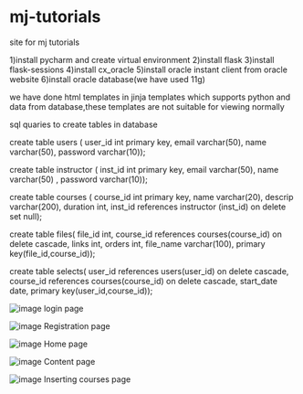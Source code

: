 # mj-tutorials
site for mj tutorials

1)install pycharm and create virtual environment 
2)install flask
3)install flask-sessions
4)install cx_oracle
5)install oracle instant client from oracle website
6)install oracle database(we have used 11g)


we have done html templates in jinja templates which supports python and data from database,these templates are not suitable for viewing normally


sql quaries to create tables in database


create table users (
user_id  int primary key,
email varchar(50),
name varchar(50),
password varchar(10));

create table instructor (
inst_id int primary key,
email varchar(50),
name varchar(50)  ,
password varchar(10));

create table courses (
course_id int primary key,
name varchar(20),
descrip varchar(200),
duration int,
inst_id references instructor (inst_id) on delete set null);

create table files(
file_id int,
course_id references courses(course_id) on delete cascade,
links int,
orders int,
file_name varchar(100),
primary key(file_id,course_id));

create table selects(
user_id references users(user_id) on delete cascade,
course_id references courses(course_id) on delete cascade,
start_date date,
primary key(user_id,course_id));



![image](https://user-images.githubusercontent.com/52595620/192143793-88efb64b-d47a-4a75-acb4-748da0dbdd50.png)
login page

![image](https://user-images.githubusercontent.com/52595620/192143851-f80470e3-624a-40e9-bcd9-37798abb3cf3.png)
Registration page 

![image](https://user-images.githubusercontent.com/52595620/192143864-6256c7ec-48d1-4d11-8f35-ce0a8086d448.png)
Home page

![image](https://user-images.githubusercontent.com/52595620/192143873-97fdc5bd-29cc-4f44-a6a7-8b4e3122bb2e.png)
Content page

![image](https://user-images.githubusercontent.com/52595620/192143885-3aafdef8-6a38-4336-979d-4b703f251ddf.png)
Inserting courses page
